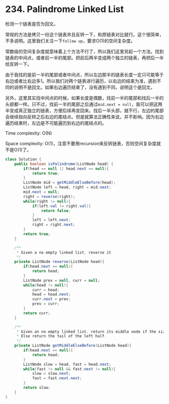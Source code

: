 # 234. Palindrome Linked List

检测一个链表是否为回文。

常规的方法是拷贝一份这个链表并且反转一下，和原链表对比就行。这个很简单，不多说明。这里我们关注一下`follow up`，要求O(1)的空间复杂度。

常数级的空间复杂度就意味着上个方法不行了，所以我们这里另起一个方法。找到链表的中间点，或者前一半的尾部。把前后两半变成两个独立的链表，再把后一半给反转一下。

由于我找的是前一半的尾部或者中间点，所以左边那半的链表长度一定只可能等于右边或者比右边多1。所以我们对两个链表进行遍历，以右边的结束为准，遇到不同的说明不是回文。如果右边遍历结束了，没有遇到不同，说明这个是回文。

另外，这里其实找中间点的时候，如果长度是偶数，找前一半的尾部和找后一半的头部都一样。只不过，找前一半的尾部之后通过`mid.next = null`，我可以把这两半变成真正独立的链表，方便后续再变回来。找后一半头部，就不行，左边的尾部会继续指向反转之后右边的尾结点。但是就算法正确性来说，并不影响。因为右边遍历结束时，左边是不可能遍历到右边的尾结点的。

Time complexity: O(N)

Space complexity: O(1)，注意不要用recursion来反转链表，否则空间复杂度就不是O(1)了。

```java
class Solution {
    public boolean isPalindrome(ListNode head) {
        if(head == null || head.next == null){
            return true;
        }
        ListNode mid = getMiddleElseBefore(head);
        ListNode left = head, right = mid.next;
        mid.next = null;
        right = reverse(right);
        while(right != null){
            if(left.val != right.val){
                return false;
            }
            left = left.next;
            right = right.next;
        }
        return true;
    }

    /**
     * Given a no-empty linked list, reverse it.
     */
    private ListNode reverse(ListNode head){
        if(head.next == null){
            return head;
        }
        ListNode prev = null, curr = null;
        while(head != null){
            curr = head;
            head = head.next;
            curr.next = prev;
            prev = curr;
        }
        return curr;
    }

    /**
     * Given an no-empty linked list, return its middle node if the size is odd.
     * Else return the tail of the left half.
     */
    private ListNode getMiddleElseBefore(ListNode head){
        if(head.next == null){
            return head;
        }
        ListNode slow = head, fast = head.next;
        while(fast != null && fast.next != null){
            slow = slow.next;
            fast = fast.next.next;
        }
        return slow;
    }
}
```